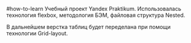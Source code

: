 #how-to-learn
Учебный проект Yandex Praktikum.
Использовалась технология flexbox, методология БЭМ, файловая структура Nested.

В дальнейшем верстка таблиц будет переделана при помощи технологии Grid-layout.

